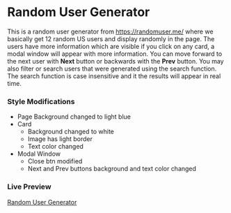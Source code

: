# Random User Generator

This is a random user generator from https://randomuser.me/ where we basically get 12 random US users and display randomly in the page. The users have more information which are visible if you click on any card, a modal window will appear with more information. You can move forward to the next user with **Next** button or backwards with the **Prev** button. You may also filter or search users that were generated using the search function. The search function is case insensitive and it the results will appear in real time.

### Style Modifications

- Page Background changed to light blue
- Card
  - Background changed to white
  - Image has light border
  - Text color changed
- Modal Window
  - Close btn modified
  - Next and Prev buttons background and text color changed

### Live Preview

[Random User Generator](https://argzon.github.io/Public-API-Requests/)
